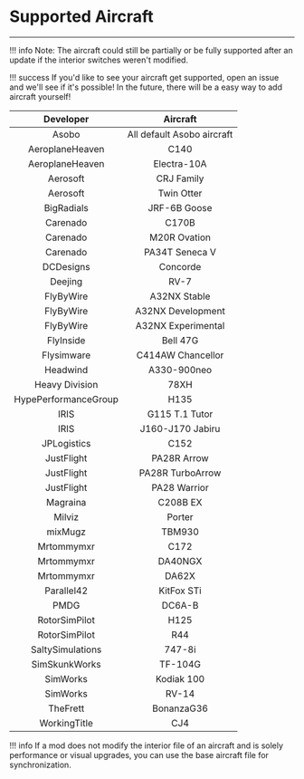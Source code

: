 # Supported Aircraft
---

!!! info
    Note: The aircraft could still be partially or be fully supported after an update if the interior switches weren't modified.

!!! success
    If you'd like to see your aircraft get supported, open an issue and we'll see if it's possible! In the future, there will be a easy way to add aircraft yourself!

<center>

|      Developer       |              Aircraft              |
|:--------------------:|:----------------------------------:|
|        Asobo         |     All default Asobo aircraft     |
|   AeroplaneHeaven    |                C140                |
|   AeroplaneHeaven    |            Electra-10A             |
|       Aerosoft       |             CRJ Family             |
|       Aerosoft       |             Twin Otter             |
|      BigRadials      |            JRF-6B Goose            |
|       Carenado       |               C170B                |
|       Carenado       |            M20R Ovation            |
|       Carenado       |           PA34T Seneca V           |
|      DCDesigns       |              Concorde              |
|       Deejing        |                RV-7                |
|      FlyByWire       |            A32NX Stable            |
|      FlyByWire       |      A32NX       Development       |
|      FlyByWire       | A32NX                 Experimental |
|      FlyInside       |              Bell 47G              |
|      Flysimware      |         C414AW Chancellor          |
|       Headwind       |            A330-900neo             |
|    Heavy Division    |                78XH                |
| HypePerformanceGroup |                H135                |
|         IRIS         |           G115 T.1 Tutor           |
|         IRIS         |          J160-J170 Jabiru          |
|     JPLogistics      |                C152                |
|      JustFlight      |            PA28R Arrow             |
|      JustFlight      |          PA28R TurboArrow          |
|      JustFlight      |            PA28 Warrior            |
|       Magraina       |              C208B EX              |
|        Milviz        |               Porter               |
|       mixMugz        |               TBM930               |
|      Mrtommymxr      |                C172                |
|      Mrtommymxr      |              DA40NGX               |
|      Mrtommymxr      |               DA62X                |
|      Parallel42      |             KitFox STi             |
|         PMDG         |               DC6A-B               |
|    RotorSimPilot     |                H125                |
|    RotorSimPilot     |                R44                 |
|   SaltySimulations   |               747-8i               |
|    SimSkunkWorks     |              TF-104G               |
|       SimWorks       |             Kodiak 100             |
|       SimWorks       |               RV-14                |
|       TheFrett       |             BonanzaG36             |
|     WorkingTitle     |                CJ4                 |

</center>

!!! info
    If a mod does not modify the interior file of an aircraft and is solely performance or visual upgrades, you can use the base aircraft file for synchronization.